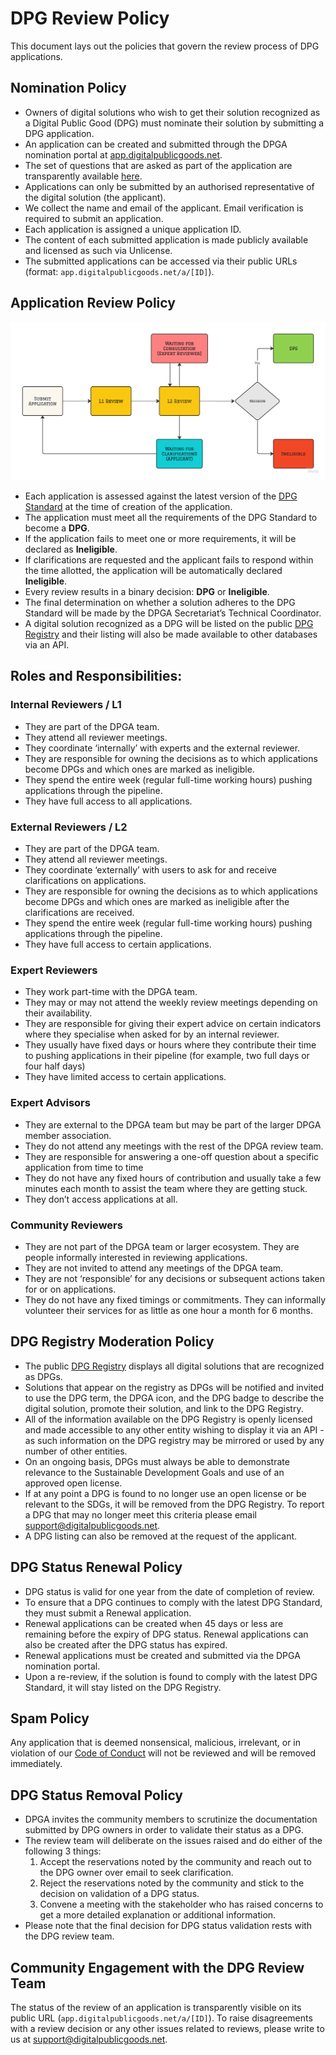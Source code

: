 # DPG Review Policy

This document lays out the policies that govern the review process of DPG applications.

## Nomination Policy

- Owners of digital solutions who wish to get their solution recognized as a Digital Public Good (DPG) must nominate their solution by submitting a DPG application.
- An application can be created and submitted through the DPGA nomination portal at [app.digitalpublicgoods.net](app.digitalpublicgoods.net).
- The set of questions that are asked as part of the application are transparently available [here](https://github.com/DPGAlliance/DPG-Standard/blob/main/standard-questions.md).
- Applications can only be submitted by an authorised representative of the digital solution (the applicant).
- We collect the name and email of the applicant. Email verification is required to submit an application.
- Each application is assigned a unique application ID.
- The content of each submitted application is made publicly available and licensed as such via Unlicense.
- The submitted applications can be accessed via their public URLs (format: `app.digitalpublicgoods.net/a/[ID]`).

## Application Review Policy

![DPG Application Review Policy](./assets/dpg-review-flow.png)

- Each application is assessed against the latest version of the [DPG Standard](https://github.com/DPGAlliance/DPG-Standard/blob/main/standard.md) at the time of creation of the application.
- The application must meet all the requirements of the DPG Standard to become a **DPG**.
- If the application fails to meet one or more requirements, it will be declared as **Ineligible**.
- If clarifications are requested and the applicant fails to respond within the time allotted, the application will be automatically declared **Ineligible**.
- Every review results in a binary decision: **DPG** or **Ineligible**.
- The final determination on whether a solution adheres to the DPG Standard will be made by the DPGA Secretariat’s Technical Coordinator.
- A digital solution recognized as a DPG will be listed on the public [DPG Registry](https://digitalpublicgoods.net/registry/) and their listing will also be made available to other databases via an API.

## Roles and Responsibilities:

### Internal Reviewers / L1

- They are part of the DPGA team.
- They attend all reviewer meetings.
- They coordinate ‘internally’ with experts and the external reviewer. 
- They are responsible for owning the decisions as to which applications become DPGs and which ones are marked as ineligible.
- They spend the entire week (regular full-time working hours) pushing applications through the pipeline. 
- They have full access to all applications. 

### External Reviewers / L2

- They are part of the DPGA team.
- They attend all reviewer meetings.  
- They coordinate ‘externally’ with users to ask for and receive clarifications on applications.
- They are responsible for owning the decisions as to which applications become DPGs and which ones are marked as ineligible after the clarifications are received. 
- They spend the entire week (regular full-time working hours) pushing applications through the pipeline.  
- They have full access to certain applications. 

### Expert Reviewers

- They work part-time with the DPGA team. 
- They may or may not attend the weekly review meetings depending on their availability. 
- They are responsible for giving their expert advice on certain indicators where they specialise when asked for by an internal reviewer. 
- They usually have fixed days or hours where they contribute their time to pushing applications in their pipeline (for example, two full days or four half days) 
- They have limited access to certain applications. 

### Expert Advisors

- They are external to the DPGA team but may be part of the larger DPGA member association. 
- They do not attend any meetings with the rest of the DPGA review team. 
- They are responsible for answering a one-off question about a specific application from time to time
- They do not have any fixed hours of contribution and usually take a few minutes each month to assist the team where they are getting stuck. 
- They don’t access applications at all.

### Community Reviewers

- They are not part of the DPGA team or larger ecosystem. They are people informally interested in reviewing applications.
- They are not invited to attend any meetings of the DPGA team. 
- They are not ‘responsible’ for any decisions or subsequent actions taken for or on applications. 
- They do not have any fixed timings or commitments. They can informally volunteer their services for as little as one hour a month for 6 months.

## DPG Registry Moderation Policy

- The public [DPG Registry](https://digitalpublicgoods.net/registry/) displays all digital solutions that are recognized as DPGs.
- Solutions that appear on the registry as DPGs will be notified and invited to use the DPG term, the DPGA icon, and the DPG badge to describe the digital solution, promote their solution, and link to the DPG Registry.
- All of the information available on the DPG Registry is openly licensed and made accessible to any other entity wishing to display it via an API - as such information on the DPG registry may be mirrored or used by any number of other entities.
- On an ongoing basis, DPGs must always be able to demonstrate relevance to the Sustainable Development Goals and use of an approved open license.
- If at any point a DPG is found to no longer use an open license or be relevant to the SDGs, it will be removed from the DPG Registry. To report a DPG that may no longer meet this criteria please email support@digitalpublicgoods.net.
- A DPG listing can also be removed at the request of the applicant.

## DPG Status Renewal Policy

- DPG status is valid for one year from the date of completion of review.
- To ensure that a DPG continues to comply with the latest DPG Standard, they must submit a Renewal application.
- Renewal applications can be created when 45 days or less are remaining before the expiry of DPG status. Renewal applications can also be created after the DPG status has expired.
- Renewal applications must be created and submitted via the DPGA nomination portal.
- Upon a re-review, if the solution is found to comply with the latest DPG Standard, it will stay listed on the DPG Registry.

## Spam Policy

Any application that is deemed nonsensical, malicious, irrelevant, or in violation of our [Code of Conduct](https://github.com/DPGAlliance/.github/blob/main/CODE_OF_CONDUCT.md) will not be reviewed and will be removed immediately.

## DPG Status Removal Policy 

- DPGA invites the community members to scrutinize the documentation submitted by DPG owners in order to validate their status as a DPG.
- The review team will deliberate on the issues raised and do either of the following 3 things: 
  1. Accept the reservations noted by the community and reach out to the DPG owner over email to seek clarification.
  2. Reject the reservations noted by the community and stick to the decision on validation of a DPG status. 
  3. Convene a meeting with the stakeholder who has raised concerns to get a more detailed explanation or additional information. 
- Please note that the final decision for DPG status validation rests with the DPG review team.
  
## Community Engagement with the DPG Review Team

The status of the review of an application is transparently visible on its public URL (`app.digitalpublicgoods.net/a/[ID]`). To raise disagreements with a review decision or any other issues related to reviews, please write to us at support@digitalpublicgoods.net.
